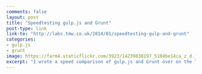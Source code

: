 ```yaml
---
comments: false
layout: post
title: "Speedtesting gulp.js and Grunt"
post-type: link
link-to: "http://labs.tmw.co.uk/2014/01/speedtesting-gulp-and-grunt"
categories:
- gulp.js
- grunt
image: https://farm4.staticflickr.com/3923/14239838197_5104be14ca_z_d.jpg
excerpt: "I wrote a speed comparison of gulp.js and Grunt over on the TMW Labs blog."
---
```



